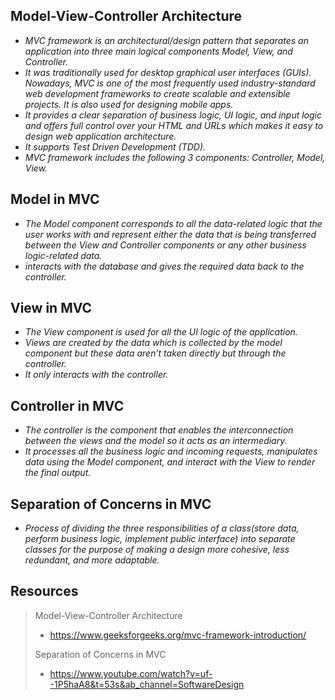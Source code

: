 ## Model-View-Controller Architecture
- *MVC framework is an architectural/design pattern that separates an application into three main logical components Model, View, and Controller.*
- *It was traditionally used for desktop graphical user interfaces (GUIs). Nowadays, MVC is one of the most frequently used industry-standard web development frameworks to create scalable and extensible projects. It is also used for designing mobile apps.*
- *It provides a clear separation of business logic, UI logic, and input logic and offers full control over your HTML and URLs which makes it easy to design web application architecture.*
- *It supports Test Driven Development (TDD).*
- *MVC framework includes the following 3 components: Controller, Model, View.*

## Model in MVC
- *The Model component corresponds to all the data-related logic that the user works with and represent either the data that is being transferred between the View and Controller components or any other business logic-related data.*
- *interacts with the database and gives the required data back to the controller.*

## View in MVC
- *The View component is used for all the UI logic of the application.*
- *Views are created by the data which is collected by the model component but these data aren’t taken directly but through the controller.*
- *It only interacts with the controller.*

## Controller in MVC
- *The controller is the component that enables the interconnection between the views and the model so it acts as an intermediary.*
- *It processes all the business logic and incoming requests, manipulates data using the Model component, and interact with the View to render the final output.*

## Separation of Concerns in MVC
- *Process of dividing the three responsibilities of a class(store data, perform business logic, implement public interface) into separate classes for the purpose of making a design more cohesive, less redundant, and more adaptable.*

## Resources
>Model-View-Controller Architecture
>- https://www.geeksforgeeks.org/mvc-framework-introduction/
>
>Separation of Concerns in MVC
>- https://www.youtube.com/watch?v=uf--1P5haA8&t=53s&ab_channel=SoftwareDesign
>